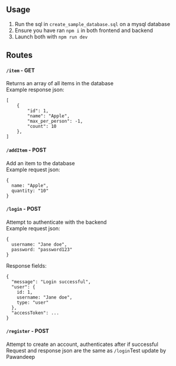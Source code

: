 ## Usage
1. Run the sql in `create_sample_database.sql` on a mysql database
2. Ensure you have ran `npm i` in both frontend and backend
3. Launch both with `npm run dev`

## Routes

#### `/item` - GET

Returns an array of all items in the database<br>
Example response json:
```
[
	{
		"id": 1,
		"name": "Apple",
		"max_per_person": -1,
		"count": 10
	},
]
```
#### `/addItem` - POST

Add an item to the database<br>
Example request json:
```
{
  name: "Apple",
  quantity: "10"
}
```
#### `/login` - POST

Attempt to authenticate with the backend<br>
Example request json:
```
{
  username: "Jane doe",
  password: "password123"
}
```
Response fields:
```
{
  "message": "Login successful",
  "user": { 
    id: 1,
    username: "Jane doe",
    type: "user"
  },
  "accessToken": ...
}
```

#### `/register` - POST
Attempt to create an account, authenticates after if successful<br>
Request and response json are the same as `/login`T e s t   u p d a t e   b y   P a w a n d e e p  
 